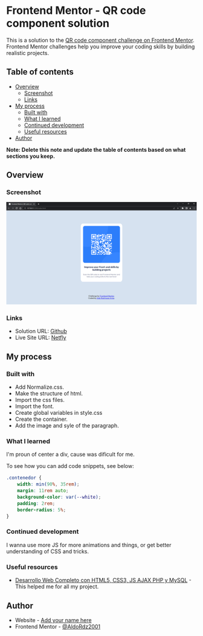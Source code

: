 # Frontend Mentor - QR code component solution

This is a solution to the [QR code component challenge on Frontend Mentor](https://www.frontendmentor.io/challenges/qr-code-component-iux_sIO_H). Frontend Mentor challenges help you improve your coding skills by building realistic projects.

## Table of contents

- [Overview](#overview)
  - [Screenshot](#screenshot)
  - [Links](#links)
- [My process](#my-process)
  - [Built with](#built-with)
  - [What I learned](#what-i-learned)
  - [Continued development](#continued-development)
  - [Useful resources](#useful-resources)
- [Author](#author)

**Note: Delete this note and update the table of contents based on what sections you keep.**

## Overview

### Screenshot

![Screenshot del proyecto](images/ss_final.png)

### Links

- Solution URL: [Github](https://github.com/AldoRdz2001/QR_Challenge.git)
- Live Site URL: [Netfly](https://qr-code-component-aldo.netlify.app/)

## My process

### Built with

- Add Normalize.css.
- Make the structure of html.
- Import the css files.
- Import the font.
- Create global variables in style.css
- Create the container.
- Add the image and syle of the paragraph.

### What I learned

I'm proun of center a div, cause was dificult for me.

To see how you can add code snippets, see below:

```css
.contenedor {
    width: min(90%, 35rem);
    margin: 11rem auto;
    background-color: var(--white);
    padding: 2rem;
    border-radius: 5%;
}
```

### Continued development

I wanna use more JS for more animations and things, or get better understanding of CSS and tricks.

### Useful resources

- [Desarrollo Web Completo con HTML5, CSS3, JS AJAX PHP y MySQL](https://www.udemy.com/share/1013ea/) - This helped me for all my project.

## Author

- Website - [Add your name here](https://qr-code-component-aldo.netlify.app/)
- Frontend Mentor - [@AldoRdz2001](https://www.frontendmentor.io/profile/AldoRdz2001)
